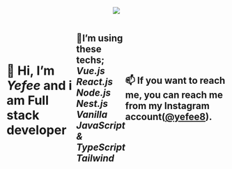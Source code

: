 <p align="center">
  <img src="./yefeegif_1-min.gif">
</p>
<div
style="display:flex; justify-content:center; align-items:center;">
<h1>👋 Hi, I’m <i><b>Yefee</b></i> and i am Full stack developer</h1>
<h2>🚀I’m  using these techs; <br>
<i><b>Vue.js</b></i><br>
<i><b>React.js</b></i><br>
<i><b>Node.js</b></i><br>
<i><b>Nest.js</b></i><br>
<i><b>Vanilla JavaScript & TypeScript</b></i><br>
<i><b>Tailwind</b></i>
</h2>
<h2>📫 If you want to reach me, you can reach me from my Instagram account(<a href="https://instagram.com/yefee8/" target="_blank">@yefee8</a>).</h2>
</div>
